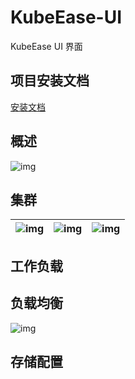 # KubeEase-UI

KubeEase UI 界面

## 项目安装文档

[安装文档](../../GitHub/KubeEase-UI/install.md)

## 概述

![img](https://img2023.cnblogs.com/blog/1021348/202503/1021348-20250314132128772-589035552.png)

## 集群

| ![img](https://img2023.cnblogs.com/blog/1021348/202503/1021348-20250314132219485-308651836.png) | ![img](https://img2023.cnblogs.com/blog/1021348/202503/1021348-20250314132247060-1080138108.png) | ![img](https://img2023.cnblogs.com/blog/1021348/202503/1021348-20250314132312249-797341074.png)
|------------------------|------------------------|------------------------|

## 工作负载

## 负载均衡

![img](https://img2023.cnblogs.com/blog/1021348/202501/1021348-20250108105740078-1362051546.png)

## 存储配置

